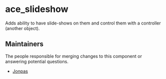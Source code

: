 ace_slideshow
===============

Adds ability to have slide-shows on them and control them with a controller (another object).


## Maintainers

The people responsible for merging changes to this component or answering potential questions.

- [Jonpas](https://github.com/jonpas)
